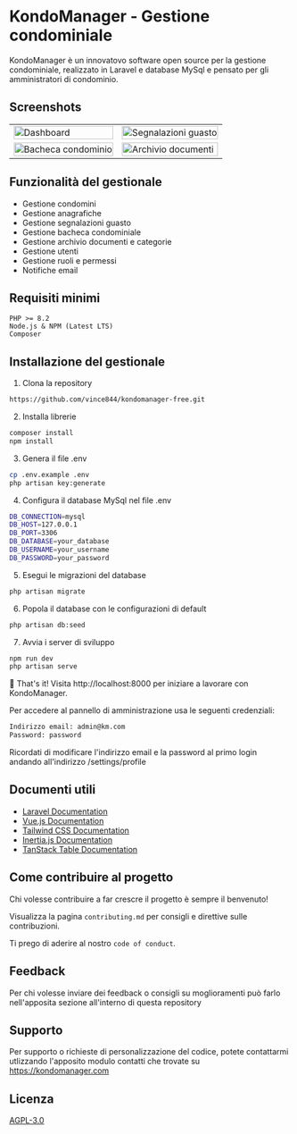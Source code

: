 
# KondoManager - Gestione condominiale

KondoManager è un innovatovo software open source per la gestione condominiale, realizzato in Laravel e database MySql e pensato per gli amministratori di condominio.

## Screenshots

<table>
  <tr>
    <td><img src="https://i.imgur.com/5xFDr7X.png" alt="Dashboard" width="100%"></td>
    <td><img src="https://i.imgur.com/kgDhope.png" alt="Segnalazioni guasto" width="100%"></td>
  </tr>
  <tr>
    <td><img src="https://i.imgur.com/dNOKWYV.png" alt="Bacheca condominio" width="100%"></td>
    <td><img src="https://i.imgur.com/xkCipgI.png" alt="Archivio documenti" width="100%"></td>
  </tr>
</table>

## Funzionalità del gestionale

- Gestione condomini
- Gestione anagrafiche
- Gestione segnalazioni guasto
- Gestione bacheca condominiale
- Gestione archivio documenti e categorie
- Gestione utenti
- Gestione ruoli e permessi
- Notifiche email

## Requisiti minimi 

    PHP >= 8.2
    Node.js & NPM (Latest LTS)
    Composer

## Installazione del gestionale

1. Clona la repository

```bash
https://github.com/vince844/kondomanager-free.git
```

2. Installa librerie

```bash
composer install
npm install
```

3. Genera il file .env

```bash
cp .env.example .env
php artisan key:generate
```

4. Configura il database MySql nel file .env

```bash
DB_CONNECTION=mysql
DB_HOST=127.0.0.1
DB_PORT=3306
DB_DATABASE=your_database
DB_USERNAME=your_username
DB_PASSWORD=your_password
```
5. Esegui le migrazioni del database

```bash
php artisan migrate
```

6. Popola il database con le configurazioni di default

```bash
php artisan db:seed
```

7. Avvia i server di sviluppo

```bash
npm run dev
php artisan serve
```

🎉 That's it! Visita http://localhost:8000 per iniziare a lavorare con KondoManager.

Per accedere al pannello di amministrazione usa le seguenti credenziali:

```bash
Indirizzo email: admin@km.com
Password: password
```

Ricordati di modificare l'indirizzo email e la password al primo login andando all'indirizzo /settings/profile
## Documenti utili

- [Laravel Documentation](https://laravel.com/docs)
- [Vue.js Documentation](https://vuejs.org/guide/introduction.html)
- [Tailwind CSS Documentation](https://tailwindcss.com/docs)
- [Inertia.js Documentation](https://inertiajs.com/)
- [TanStack Table Documentation](https://tanstack.com/table/v8)


## Come contribuire al progetto

Chi volesse contribuire a far crescre il progetto è sempre il benvenuto!

Visualizza la pagina `contributing.md` per consigli e direttive sulle contribuzioni.

Ti prego di aderire al nostro `code of conduct`.


## Feedback

Per chi volesse inviare dei feedback o consigli su moglioramenti può farlo nell'apposita sezione all'interno di questa repository


## Supporto

Per supporto o richieste di personalizzazione del codice, potete contattarmi utlizzando l'apposito modulo contatti che trovate su https://kondomanager.com


## Licenza

[AGPL-3.0](https://github.com/vince844/kondomanager-free?tab=AGPL-3.0-1-ov-file#readme)

